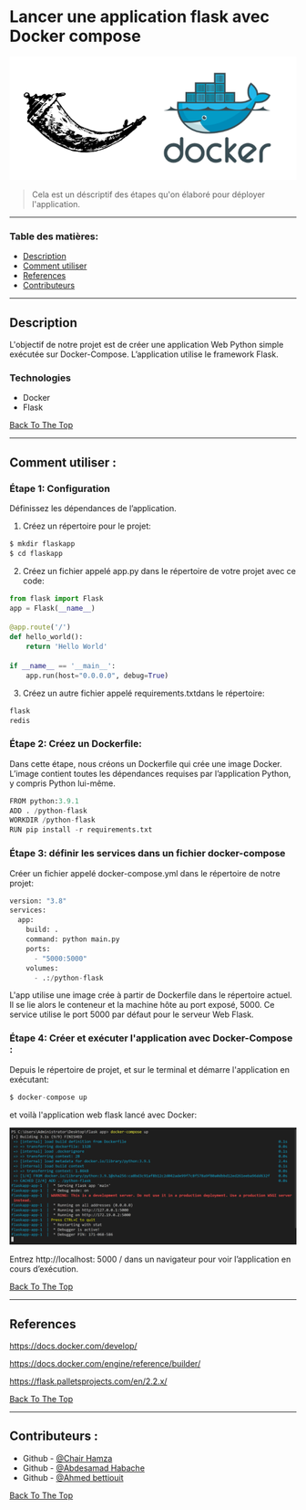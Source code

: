 # Lancer une application flask avec Docker compose

![Project Image](flask-docker.png)

> Cela est un déscriptif des étapes qu'on élaboré pour déployer l'application.

---

### Table des matières: 


- [Description](#description)
- [Comment utiliser](#Comment-utiliser)
- [References](#references)
- [Contributeurs](#Contributeurs)

---

## Description

L'objectif de notre projet est de créer une application Web Python simple exécutée sur Docker-Compose. L’application utilise le framework Flask.

### Technologies

- Docker 
- Flask 

[Back To The Top](#read-me-template)

---

## Comment utiliser :


### Étape 1: Configuration

Définissez les dépendances de l’application.


1. Créez un répertoire pour le projet:


```py
$ mkdir flaskapp
$ cd flaskapp
```
2. Créez un fichier appelé app.py dans le répertoire de votre projet avec ce code:

```py
from flask import Flask
app = Flask(__name__)

@app.route('/')
def hello_world():
	return 'Hello World'

if __name__ == '__main__':
	app.run(host="0.0.0.0", debug=True)
```
3. Créez un autre fichier appelé requirements.txtdans le répertoire: 

```py
flask
redis
```
### Étape 2: Créez un Dockerfile:

Dans cette étape, nous créons un Dockerfile qui crée une image Docker. L’image contient toutes les dépendances requises par l’application Python, y compris Python lui-même.

```py
FROM python:3.9.1
ADD . /python-flask
WORKDIR /python-flask
RUN pip install -r requirements.txt
```

### Étape 3: définir les services dans un fichier docker-compose

Créer un fichier appelé docker-compose.yml dans le répertoire de notre projet:

```py
version: "3.8"
services:
  app:
    build: .
    command: python main.py
    ports:
      - "5000:5000"
    volumes:
      - .:/python-flask
```

L'app utilise une image crée à partir de Dockerfile dans le répertoire actuel. Il se lie alors le conteneur et la machine hôte au port exposé, 5000. Ce service utilise le port 5000 par défaut pour le serveur Web Flask.


### Étape 4: Créer et exécuter l'application avec Docker-Compose :

Depuis le répertoire de projet, et sur le terminal et démarre l'application en exécutant:

```py
$ docker-compose up
```

et voilà l'application web flask lancé avec Docker:

![Compose image](running-docker.png)


Entrez http://localhost: 5000 / dans un navigateur pour voir l’application en cours d’exécution.

[Back To The Top](#read-me-template)

---

## References

https://docs.docker.com/develop/ 

https://docs.docker.com/engine/reference/builder/

https://flask.palletsprojects.com/en/2.2.x/



[Back To The Top](#read-me-template)

---

## Contributeurs :

- Github - [@Chair Hamza](https://github.com/A-HABACHE)
- Github - [@Abdesamad Habache](https://github.com/A-HABACHE)
- Github - [@Ahmed bettiouit](https://github.com/abettiouit)

[Back To The Top](#read-me-template)    
